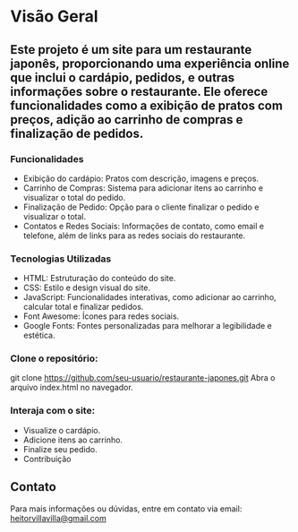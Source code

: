 # Visão Geral

## Este projeto é um site para um restaurante japonês, proporcionando uma experiência online que inclui o cardápio, pedidos, e outras informações sobre o restaurante. Ele oferece funcionalidades como a exibição de pratos com preços, adição ao carrinho de compras e finalização de pedidos.

### Funcionalidades
- Exibição do cardápio: Pratos com descrição, imagens e preços.
- Carrinho de Compras: Sistema para adicionar itens ao carrinho e visualizar o total do pedido.
- Finalização de Pedido: Opção para o cliente finalizar o pedido e visualizar o total.
- Contatos e Redes Sociais: Informações de contato, como email e telefone, além de links para as redes sociais do restaurante.

### Tecnologias Utilizadas
- HTML: Estruturação do conteúdo do site.
- CSS: Estilo e design visual do site.
- JavaScript: Funcionalidades interativas, como adicionar ao carrinho, calcular total e finalizar pedidos.
- Font Awesome: Ícones para redes sociais.
- Google Fonts: Fontes personalizadas para melhorar a legibilidade e estética.

### Clone o repositório:

git clone https://github.com/seu-usuario/restaurante-japones.git
Abra o arquivo index.html no navegador.

### Interaja com o site:

- Visualize o cardápio.
- Adicione itens ao carrinho.
- Finalize seu pedido.
- Contribuição

## Contato
Para mais informações ou dúvidas, entre em contato via email: heitorvillavilla@gmail.com